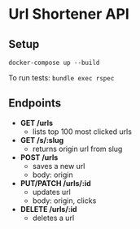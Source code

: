 #  Url Shortener API

## Setup

`docker-compose up --build`

To run tests: `bundle exec rspec`

## Endpoints

- **GET /urls**
  - lists top 100 most clicked urls
- **GET /s/:slug**
  - returns origin url from slug
- **POST /urls**
  - saves a new url
  - body: origin
- **PUT/PATCH /urls/:id**
  - updates url
  - body: origin, clicks
- **DELETE /urls/:id**
  - deletes a url

